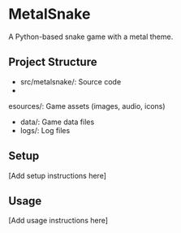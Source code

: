 # MetalSnake

A Python-based snake game with a metal theme.

## Project Structure

- src/metalsnake/: Source code
- esources/: Game assets (images, audio, icons)
- data/: Game data files
- logs/: Log files

## Setup

[Add setup instructions here]

## Usage

[Add usage instructions here]
